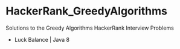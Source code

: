# HackerRank_GreedyAlgorithms
Solutions to the Greedy Algorithms HackerRank Interview Problems
- Luck Balance | Java 8
